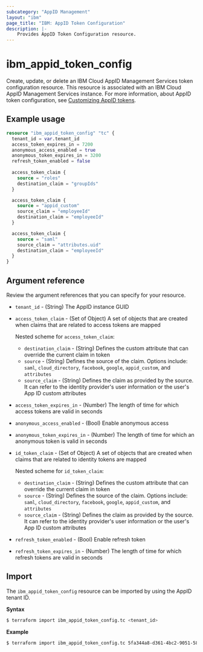 ```yaml
---
subcategory: "AppID Management"
layout: "ibm"
page_title: "IBM: AppID Token Configuration"
description: |-
    Provides AppID Token Configuration resource.
---
```


# ibm_appid_token_config

Create, update, or delete an IBM Cloud AppID Management Services token configuration resource. This resource is associated with an IBM Cloud AppID Management Services instance. For more information, about AppID token configuration, see [Customizing AppID tokens](https://cloud.ibm.com/docs/appid?topic=appid-customizing-tokens).

## Example usage

```terraform
resource "ibm_appid_token_config" "tc" {
  tenant_id = var.tenant_id  
  access_token_expires_in = 7200    
  anonymous_access_enabled = true
  anonymous_token_expires_in = 3200    
  refresh_token_enabled = false 
  
  access_token_claim {
    source = "roles"
    destination_claim = "groupIds"
  }

  access_token_claim {
    source = "appid_custom"
    source_claim = "employeeId"
    destination_claim = "employeeId"
  }

  access_token_claim {
    source = "saml"
    source_claim = "attributes.uid"
    destination_claim = "employeeId"
  }
}
```

## Argument reference
Review the argument references that you can specify for your resource.

- `tenant_id` - (String) The AppID instance GUID
- `access_token_claim` - (Set of Object) A set of objects that are created when claims that are related to access tokens are mapped

  Nested scheme for `access_token_claim`:
    - `destination_claim` - (String) Defines the custom attribute that can override the current claim in token
    - `source` - (String) Defines the source of the claim. Options include: `saml`, `cloud_directory`, `facebook`, `google`, `appid_custom`, and `attributes`
    - `source_claim` - (String) Defines the claim as provided by the source. It can refer to the identity provider's user information or the user's App ID custom attributes

- `access_token_expires_in` - (Number) The length of time for which access tokens are valid in seconds
- `anonymous_access_enabled` - (Bool) Enable anonymous access
- `anonymous_token_expires_in` - (Number) The length of time for which an anonymous token is valid in seconds
- `id_token_claim` - (Set of Object) A set of objects that are created when claims that are related to identity tokens are mapped

  Nested scheme for `id_token_claim`:
    - `destination_claim` - (String) Defines the custom attribute that can override the current claim in token
    - `source` - (String) Defines the source of the claim. Options include: `saml`, `cloud_directory`, `facebook`, `google`, `appid_custom`, and `attributes`
    - `source_claim` - (String) Defines the claim as provided by the source. It can refer to the identity provider's user information or the user's App ID custom attributes

- `refresh_token_enabled` - (Bool) Enable refresh token
- `refresh_token_expires_in` - (Number) The length of time for which refresh tokens are valid in seconds

## Import

The `ibm_appid_token_config` resource can be imported by using the AppID tenant ID.

**Syntax**

```bash
$ terraform import ibm_appid_token_config.tc <tenant_id>
```
**Example**

```bash
$ terraform import ibm_appid_token_config.tc 5fa344a8-d361-4bc2-9051-58ca253f4b2b
```
